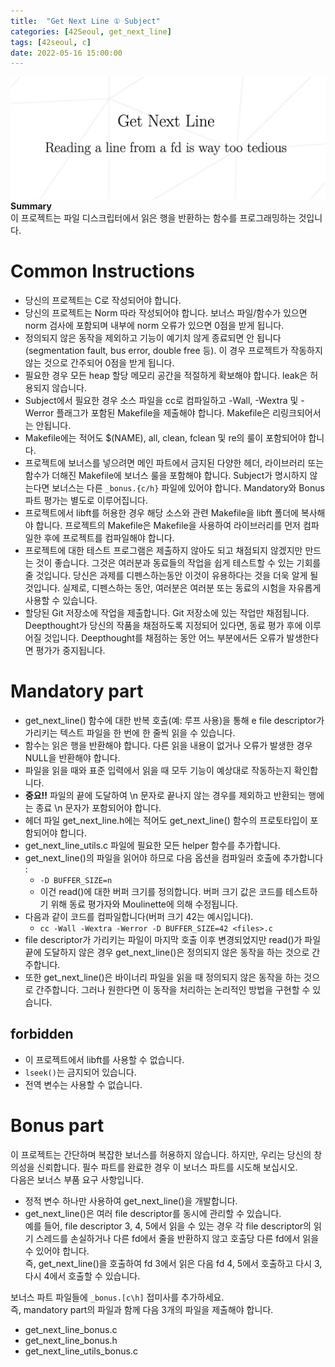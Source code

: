 ```yaml
---
title:  "Get Next Line ① Subject"
categories: [42Seoul, get_next_line]
tags: [42seoul, c]
date: 2022-05-16 15:00:00
---
```


![gnl](/assets/img/42seoul/gnl/gnl.png)
**Summary**  
이 프로젝트는 파일 디스크립터에서 읽은 행을 반환하는 함수를 프로그래밍하는 것입니다.
# Common Instructions

- 당신의 프로젝트는 C로 작성되어야 합니다.
- 당신의 프로젝트는 Norm 따라 작성되어야 합니다. 보너스 파일/함수가 있으면 norm 검사에 포함되며 내부에 norm 오류가 있으면 0점을 받게 됩니다.
- 정의되지 않은 동작을 제외하고 기능이 예기치 않게 종료되면 안 됩니다(segmentation fault, bus error, double free 등). 이 경우 프로젝트가 작동하지 않는 것으로 간주되어 0점을 받게 됩니다.
- 필요한 경우 모든 heap 할당 메모리 공간을 적절하게 확보해야 합니다. leak은 허용되지 않습니다.
- Subject에서 필요한 경우 소스 파일을 cc로 컴파일하고 -Wall, -Wextra 및 -Werror 플래그가 포함된 Makefile을 제출해야 합니다. Makefile은 리링크되어서는 안됩니다.
- Makefile에는 적어도 $(NAME), all, clean, fclean 및 re의 룰이 포함되어야 합니다.
- 프로젝트에 보너스를 넣으려면 메인 파트에서 금지된 다양한 헤더, 라이브러리 또는 함수가 더해진 Makefile에 보너스 룰을 포함해야 합니다. Subject가 명시하지 않는다면 보너스는 다른 `_bonus.{c/h}` 파일에 있어야 합니다. Mandatory와 Bonus 파트 평가는 별도로 이루어집니다.
- 프로젝트에서 libft를 허용한 경우 해당 소스와 관련 Makefile을 libft 폴더에 복사해야 합니다. 프로젝트의 Makefile은 Makefile을 사용하여 라이브러리를 먼저 컴파일한 후에 프로젝트를 컴파일해야 합니다.
- 프로젝트에 대한 테스트 프로그램은 제출하지 않아도 되고 채점되지 않겠지만 만드는 것이 좋습니다. 그것은 여러분과 동료들의 작업을 쉽게 테스트할 수 있는 기회를 줄 것입니다. 당신은 과제를 디펜스하는동안 이것이 유용하다는 것을 더욱 알게 될 것입니다. 실제로, 디펜스하는 동안, 여러분은 여러분 또는 동료의 시험을 자유롭게 사용할 수 있습니다.
- 할당된 Git 저장소에 작업을 제출합니다. Git 저장소에 있는 작업만 채점됩니다. Deepthought가 당신의 작품을 채점하도록 지정되어 있다면, 동료 평가 후에 이루어질 것입니다. Deepthought를 채점하는 동안 어느 부분에서든 오류가 발생한다면 평가가 중지됩니다.

# Mandatory part

- get_next_line() 함수에 대한 반복 호출(예: 루프 사용)을 통해 e file descriptor가 가리키는 텍스트 파일을 한 번에 한 줄씩 읽을 수 있습니다.
- 함수는 읽은 행을 반환해야 합니다. 다른 읽을 내용이 없거나 오류가 발생한 경우 NULL을 반환해야 합니다.
- 파일을 읽을 때와 표준 입력에서 읽을 때 모두 기능이 예상대로 작동하는지 확인합니다.
- **중요!!** 파일의 끝에 도달하여 \n 문자로 끝나지 않는 경우를 제외하고 반환되는 행에는 종료 \n 문자가 포함되어야 합니다.
- 헤더 파일 get_next_line.h에는 적어도 get_next_line() 함수의 프로토타입이 포함되어야 합니다.
- get_next_line_utils.c 파일에 필요한 모든 helper 함수를 추가합니다.
- get_next_line()의 파일을 읽어야 하므로 다음 옵션을 컴파일러 호출에 추가합니다 :
    - `-D BUFFER_SIZE=n`
    - 이건 read()에 대한 버퍼 크기를 정의합니다. 버퍼 크기 값은 코드를 테스트하기 위해 동료 평가자와 Moulinette에 의해 수정됩니다.
- 다음과 같이 코드를 컴파일합니다(버퍼 크기 42는 예시입니다).
    - `cc -Wall -Wextra -Werror -D BUFFER_SIZE=42 <files>.c`
- file descriptor가 가리키는 파일이 마지막 호출 이후 변경되었지만 read()가 파일 끝에 도달하지 않은 경우 get_next_line()은 정의되지 않은 동작을 하는 것으로 간주합니다.
- 또한 get_next_line()은 바이너리 파일을 읽을 때 정의되지 않은 동작을 하는 것으로 간주합니다. 그러나 원한다면 이 동작을 처리하는 논리적인 방법을 구현할 수 있습니다.

## forbidden

- 이 프로젝트에서 libft를 사용할 수 없습니다.
- `lseek()`는 금지되어 있습니다.
- 전역 변수는 사용할 수 없습니다.

# Bonus part

이 프로젝트는 간단하며 복잡한 보너스를 허용하지 않습니다. 하지만, 우리는 당신의 창의성을 신뢰합니다. 필수 파트를 완료한 경우 이 보너스 파트를 시도해 보십시오.  
다음은 보너스 부품 요구 사항입니다.

- 정적 변수 하나만 사용하여 get_next_line()을 개발합니다.
- get_next_line()은 여러 file descriptor를 동시에 관리할 수 있습니다.  
예를 들어, file descriptor 3, 4, 5에서 읽을 수 있는 경우 각 file descriptor의 읽기 스레드를 손실하거나 다른 fd에서 줄을 반환하지 않고 호출당 다른 fd에서 읽을 수 있어야 합니다.  
즉, get_next_line()을 호출하여 fd 3에서 읽은 다음 fd 4, 5에서 호출하고 다시 3, 다시 4에서 호출할 수 있습니다.

보너스 파트 파일들에 `_bonus.[c\h]` 접미사를 추가하세요.  
즉, mandatory part의 파일과 함께 다음 3개의 파일을 제출해야 합니다.

- get_next_line_bonus.c
- get_next_line_bonus.h
- get_next_line_utils_bonus.c